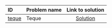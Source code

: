| ID | Problem name | Link to solution |
|:---|:---|:---:|
| [teque](https://open.kattis.com/problems/teque) | Teque | [Solution](https://github.com/versenyi98/kattis-solutions/tree/main/solutions/Teque)|
